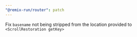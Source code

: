 ```yaml
---
"@remix-run/router": patch
---
```


Fix `basename` not being stripped from the location provided to `<ScrollRestoration getKey>`
